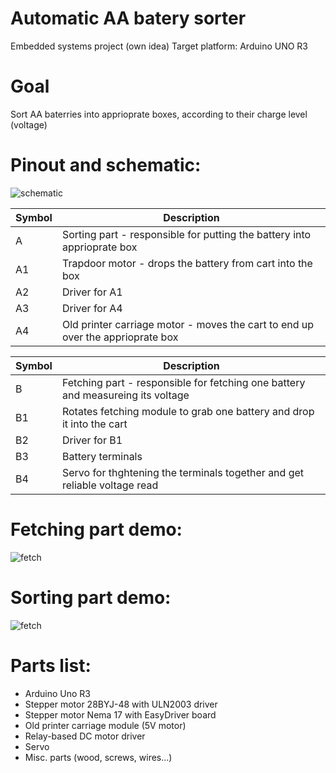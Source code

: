 # Automatic AA batery sorter
Embedded systems project (own idea)
Target platform: Arduino UNO R3
# Goal
Sort AA baterries into apprioprate boxes, according to their charge level (voltage)
# Pinout and schematic:
![schematic](https://github.com/roman-oberenkowski/SW-AA_Sorter/blob/main/resources/schematic.PNG)

Symbol | Description
------------ | -------------
A | Sorting part - responsible for putting the battery into apprioprate box
 A1 | Trapdoor motor - drops the battery from cart into the box
 A2 | Driver for A1
 A3 | Driver for A4
 A4 | Old printer carriage motor - moves the cart to end up over the apprioprate box
 
Symbol | Description
------------ | -------------
B | Fetching part - responsible for fetching one battery and measureing its voltage
 B1 | Rotates fetching module to grab one battery and drop it into the cart
 B2 | Driver for B1
 B3 | Battery terminals
 B4 | Servo for thghtening the terminals together and get reliable voltage read

# Fetching part demo:
![fetch](https://github.com/roman-oberenkowski/SW-AA_Sorter/blob/main/resources/fetch.gif)
# Sorting part demo:
![fetch](https://github.com/roman-oberenkowski/SW-AA_Sorter/blob/main/resources/drop.gif)

# Parts list:
- Arduino Uno R3
- Stepper motor 28BYJ-48 with ULN2003 driver
- Stepper motor Nema 17 with EasyDriver board
- Old printer carriage module (5V motor)
- Relay-based DC motor driver
- Servo 
- Misc. parts (wood, screws, wires...)

